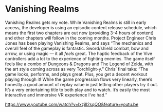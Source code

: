 # Vanishing Realms

Vanishing Realms gets my vote.  While Vanishing Realms is still in early access, the developer is using an episodic content release schedule, which means the first two chapters are out now (providing 3-4 hours of content) and other chapters will follow in the coming months. Project Engineer Chris Jones has been playing Vanishing Realms, and says “The mechanics and overall feel of the gameplay is fantastic. Sword/shield combat, bow and arrow, or using magic — it all *feels* great. The haptic feedback of the Vive controllers add a lot to the experience of fighting enemies. The game itself feels like a combo of Dungeons & Dragons and The Legend of Zelda, with the art style coming across as very Torchlight-y.” Chris’ final take: “The game looks, performs, and plays great. Plus, you get a decent workout playing through it! While the game progression flows very linearly, there’s honestly a good amount of replay value in just letting other players try it out. It’s a very entertaining title to both play and to watch. It’s easily the most interactive and immersive VR experience I’ve had.”

https://www.youtube.com/watch?v=lxzjlI2sqQQ&feature=youtu.be
